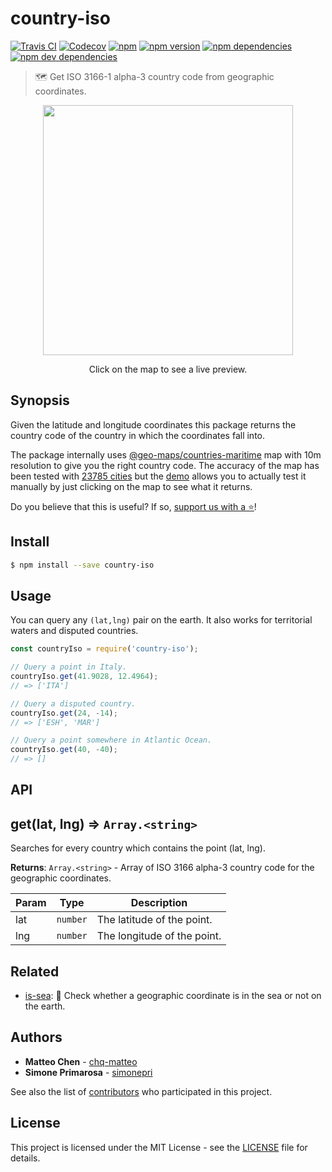 # country-iso
[![Travis CI](https://travis-ci.org/simonepri/country-iso.svg?branch=master)](https://travis-ci.org/simonepri/country-iso) [![Codecov](https://img.shields.io/codecov/c/github/simonepri/country-iso/master.svg)](https://codecov.io/gh/simonepri/country-iso) [![npm](https://img.shields.io/npm/dm/country-iso.svg)](https://www.npmjs.com/package/country-iso) [![npm version](https://img.shields.io/npm/v/country-iso.svg)](https://www.npmjs.com/package/country-iso) [![npm dependencies](https://david-dm.org/simonepri/country-iso.svg)](https://david-dm.org/simonepri/country-iso) [![npm dev dependencies](https://david-dm.org/simonepri/country-iso/dev-status.svg)](https://david-dm.org/simonepri/country-iso#info=devDependencies)
> 🗺 Get ISO 3166-1 alpha-3 country code from geographic coordinates.

<p align="center">
  <a href="http://simonepri.github.io/country-iso/"><img src="https://raw.githubusercontent.com/simonepri/country-iso/master/demo/index.png" width="400"/></a>
</p>

<p align="center">Click on the map to see a live preview.</p>

## Synopsis
Given the latitude and longitude coordinates this package returns the country code of the country in which the coordinates fall into.

The package internally uses [@geo-maps/countries-maritime](https://github.com/simonepri/geo-maps/blob/master/info/countries-maritime.md) map with 10m resolution to give you the right country code.
The accuracy of the map has been tested with [23785 cities](fixtures/cities.geo.json) but the [demo](http://simonepri.github.io/country-iso/) allows you to actually test it manually by just clicking on the map to see what it returns.

Do you believe that this is useful? If so, <a href="#start-of-content">support us with a ⭐️</a>!

## Install
```bash
$ npm install --save country-iso
```

## Usage
You can query any `(lat,lng)` pair on the earth. It also works for territorial waters and disputed countries.

```javascript
const countryIso = require('country-iso');

// Query a point in Italy.
countryIso.get(41.9028, 12.4964);
// => ['ITA']

// Query a disputed country.
countryIso.get(24, -14);
// => ['ESH', 'MAR']

// Query a point somewhere in Atlantic Ocean.
countryIso.get(40, -40);
// => []
```

## API
## get(lat, lng) ⇒ <code>Array.&lt;string&gt;</code>
Searches for every country which contains the point (lat, lng).

**Returns**: <code>Array.&lt;string&gt;</code> - Array of ISO 3166 alpha-3 country code for the geographic
 coordinates.  

| Param | Type | Description |
| --- | --- | --- |
| lat | <code>number</code> | The latitude of the point. |
| lng | <code>number</code> | The longitude of the point. |

## Related
* [is-sea](https://github.com/simonepri/is-sea): 🌊 Check whether a geographic coordinate is in the sea or not on the earth.

## Authors
* **Matteo Chen** - [chq-matteo](https://github.com/chq-matteo)
* **Simone Primarosa** - [simonepri](https://github.com/simonepri)

See also the list of [contributors](https://github.com/simonepri/country-iso/contributors) who participated in this project.

## License
This project is licensed under the MIT License - see the [LICENSE](LICENSE) file for details.
